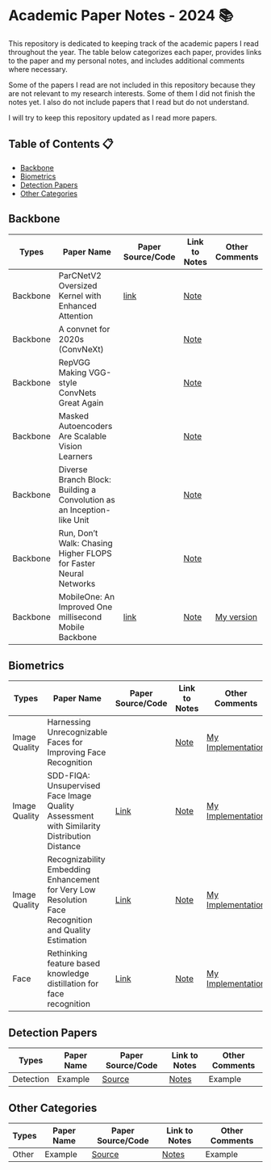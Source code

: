 # Academic Paper Notes - 2024 📚

This repository is dedicated to keeping track of the academic papers I read throughout the year. The table below categorizes each paper, provides links to the paper and my personal notes, and includes additional comments where necessary.

Some of the papers I read are not included in this repository because they are not relevant to my research interests. Some of them I did not finish the notes yet. I also do not include papers that I read but do not understand. 

I will try to keep this repository updated as I read more papers.
## Table of Contents 📋
- [Backbone](#backbone)
- [Biometrics](#biometrics)
- [Detection Papers](#detection-papers)
- [Other Categories](#other-categories)

## Backbone
| Types    | Paper Name                                                             | Paper Source/Code                        | Link to Notes                                                                                      | Other Comments |
|----------|------------------------------------------------------------------------|------------------------------------------|----------------------------------------------------------------------------------------------------|----------------|
| Backbone | ParCNetV2 Oversized Kernel with Enhanced Attention                     | [link](https://arxiv.org/abs/2211.07157) | [Note](Backbone%2FParCNetV2%20Oversized%20Kernel%20with%20Enhanced%20Attention.md)                 |                |
| Backbone | A convnet for 2020s (ConvNeXt)                                         |                                          | [Note](Backbone%2FA%20convnet%20for%202020s.md)                                                    |                |
| Backbone | RepVGG Making VGG-style ConvNets Great Again                           |                                          | [Note](Backbone%2FRepVGG%20Making%20VGG-style%20ConvNets%20Great%20Again.md)                       |                |
| Backbone | Masked Autoencoders Are Scalable Vision Learners                       |                                          | [Note](Backbone%2FMasked%20Autoencoders%20As%20Spatiotemporal%20Learners.md)                       |                |
| Backbone | Diverse Branch Block: Building a Convolution as an Inception-like Unit |                                          | [Note](Backbone%2FDiverse%20Branch%20Block%20Building%20a%20Convolution%20as%20an.md)              |                |
| Backbone | Run, Don’t Walk: Chasing Higher FLOPS for Faster Neural Networks       |                                          | [Note](Backbone%2FRun%2C%20Don%E2%80%99t%20Walk%20Chasing%20Higher%20FLOPS%20for%20Faster%20Ne.md) |                |
| Backbone | MobileOne: An Improved One millisecond Mobile Backbone                 | [link](https://arxiv.org/abs/2206.04040) | [Note](Backbone%2FMobileOne%20An%20Improved%20One%20millisecond%20Mobile%20Backb.md)               | [My version](https://github.com/terancejiang/mm_bio_verification) |



## Biometrics
| Types         | Paper Name                                                                                            | Paper Source/Code                                                                                                                                         | Link to Notes                                                                                         | Other Comments                                                                      |
|---------------|-------------------------------------------------------------------------------------------------------|-----------------------------------------------------------------------------------------------------------------------------------------------------------|-------------------------------------------------------------------------------------------------------|-------------------------------------------------------------------------------------|
| Image Quality | Harnessing Unrecognizable Faces for Improving Face Recognition                                        |                                                                                                                                                           | [Note](Biometrics%2FImage_Quality%2FHarnessing%20Unrecognizable%20Faces%20for%20Improving%20Face.md)  | [My Implementation](https://github.com/terancejiang/Face_image_score/tree/main/ERS) |
| Image Quality | SDD-FIQA: Unsupervised Face Image Quality Assessment with Similarity Distribution Distance            | [Link](https://arxiv.org/abs/2103.05977)                                                                                                                  | [Note](Biometrics%2FImage_Quality%2FSDD-FIQA%20Unsupervised%20Face%20Image%20Quality%20Assessment.md) | [My Implementation](https://github.com/terancejiang/Face_image_score)               |                                                                                        |                                                                                     |
| Image Quality | Recognizability Embedding Enhancement for Very Low Resolution Face Recognition and Quality Estimation | [Link](https://arxiv.org/pdf/2304.10066.pdf)                                                                                                              | [Note](Biometrics%2FImage_Quality%2FRecognizability%20Embedding%20Enhancement%20for%20Very%20Low.md)  | [My Implementation]()                                                               |                                                                                        |                                                                                     |
| Face          | Rethinking feature based knowledge distillation for face recognition                                  | [Link](https://openaccess.thecvf.com/content/CVPR2023/papers/Li_Rethinking_Feature-Based_Knowledge_Distillation_for_Face_Recognition_CVPR_2023_paper.pdf) | [Note](Biometrics%2FFace%2Frethinking%20feature%20based%20knowledge%20distillation%20fo.md)           | [My Implementation]()                                                               |                                                                                        |                                                                                     |

## Detection Papers
| Types     | Paper Name | Paper Source/Code | Link to Notes | Other Comments |
|-----------|------------|-------------------|---------------|----------------|
| Detection | Example    | [Source](URL)     | [Notes](URL)  | Example        |

## Other Categories
| Types | Paper Name | Paper Source/Code | Link to Notes | Other Comments |
|-------|------------|-------------------|---------------|----------------|
| Other | Example    | [Source](URL)     | [Notes](URL)  | Example        |

